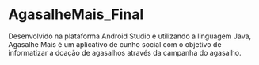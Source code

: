 # AgasalheMais_Final
Desenvolvido na plataforma Android Studio e utilizando a linguagem Java, Agasalhe Mais é um aplicativo de cunho social com o objetivo de informatizar a doação de agasalhos através da campanha do agasalho.

